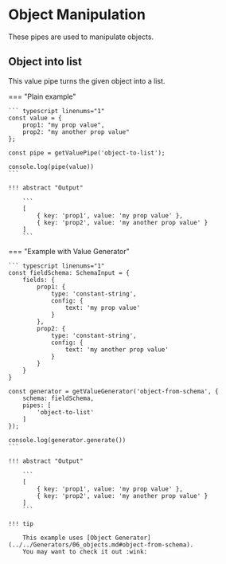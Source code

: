 # Object Manipulation

These pipes are used to manipulate objects.


## Object into list

This value pipe turns the given object into a list.

=== "Plain example"

    ``` typescript linenums="1"
    const value = {
        prop1: "my prop value",
        prop2: "my another prop value"
    };
    
    const pipe = getValuePipe('object-to-list');

    console.log(pipe(value))
    ```

    !!! abstract "Output"
        
        ```
        [
            { key: 'prop1', value: 'my prop value' },
            { key: 'prop2', value: 'my another prop value' }
        ]
        ```

=== "Example with Value Generator"

    ``` typescript linenums="1"
    const fieldSchema: SchemaInput = {
        fields: {
            prop1: {
                type: 'constant-string',
                config: {
                    text: 'my prop value'
                }
            },
            prop2: {
                type: 'constant-string',
                config: {
                    text: 'my another prop value'
                }
            }
        }
    }

    const generator = getValueGenerator('object-from-schema', {
        schema: fieldSchema,
        pipes: [
            'object-to-list'
        ]
    });
    
    console.log(generator.generate())
    ```

    !!! abstract "Output"
        
        ```
        [
            { key: 'prop1', value: 'my prop value' },
            { key: 'prop2', value: 'my another prop value' }
        ]
        ```
    
    !!! tip
    
        This example uses [Object Generator](../../Generators/06_objects.md#object-from-schema).
        You may want to check it out :wink:
